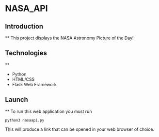 # NASA_API
## Introduction
**
This project displays the NASA Astronomy Picture of the Day!

## Technologies
**
* Python
* HTML/CSS
* Flask Web Framework

## Launch
**
To run this web application you must run 
```
python3 nasaapi.py
```
This will produce a link that can be opened in your web browser of choice.

